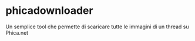 # phicadownloader
Un semplice tool che permette di scaricare tutte le immagini di un thread su Phica.net
